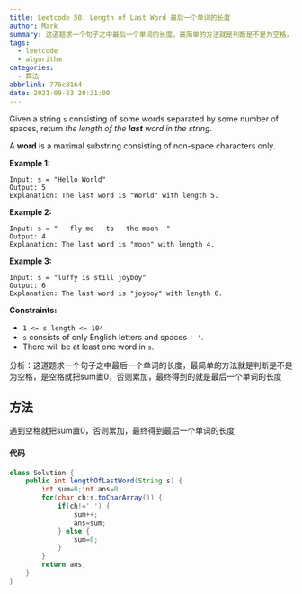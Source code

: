 ```yaml
---
title: Leetcode 58. Length of Last Word 最后一个单词的长度
author: Mark
summary: 这道题求一个句子之中最后一个单词的长度，最简单的方法就是判断是不是为空格，是空格就把sum置0，否则累加，最终得到的就是最后一个单词的长度
tags:
  - leetcode
  - algorithm
categories:
  - 算法
abbrlink: 776c8164
date: 2021-09-23 20:31:00
---
```


Given a string `s` consisting of some words separated by some number of spaces, return *the length of the **last** word in the string.*

A **word** is a maximal substring consisting of non-space characters only.

 

**Example 1:**

```
Input: s = "Hello World"
Output: 5
Explanation: The last word is "World" with length 5.
```

**Example 2:**

```
Input: s = "   fly me   to   the moon  "
Output: 4
Explanation: The last word is "moon" with length 4.
```

**Example 3:**

```
Input: s = "luffy is still joyboy"
Output: 6
Explanation: The last word is "joyboy" with length 6.
```

 

**Constraints:**

- `1 <= s.length <= 104`
- `s` consists of only English letters and spaces `' '`.
- There will be at least one word in `s`.



分析：这道题求一个句子之中最后一个单词的长度，最简单的方法就是判断是不是为空格，是空格就把sum置0，否则累加，最终得到的就是最后一个单词的长度



## 方法

遇到空格就把sum置0，否则累加，最终得到最后一个单词的长度

#### 代码

```java
class Solution {
    public int lengthOfLastWord(String s) {
        int sum=0;int ans=0;
        for(char ch:s.toCharArray()) {
            if(ch!=' ') {
                sum++;
                ans=sum;
            } else {
                sum=0;
            }
        }
        return ans;
    }
}
```

